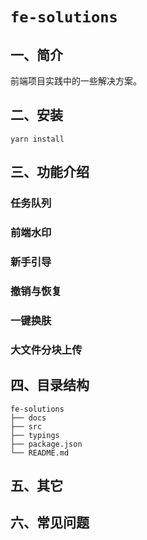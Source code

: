 # `fe-solutions`

## 一、简介

前端项目实践中的一些解决方案。

## 二、安装

```
yarn install
```

## 三、功能介绍

### 任务队列

### 前端水印

### 新手引导

### 撤销与恢复

### 一键换肤

### 大文件分块上传

## 四、目录结构

```
fe-solutions
├── docs
├── src
├── typings
├── package.json
└── README.md
```

## 五、其它

## 六、常见问题